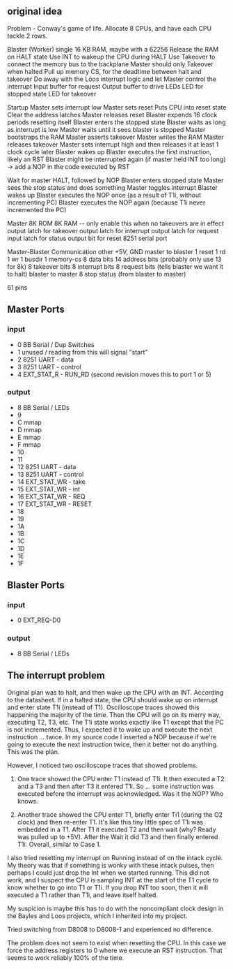 ## original idea

Problem - Conway's game of life. Allocate 8 CPUs, and have each CPU tackle 2 rows.

Blaster (Worker)
  single 16 KB RAM, maybe with a 62256
  Release the RAM on HALT state
  Use INT to wakeup the CPU during HALT
  Use Takeover to connect the memory bus to the backplane
    Master should only Takeover when halted
  Pull up memory CS, for the deadtime between halt and takeover
  Do away with the Loos interrupt logic and let Master control the interrupt
  Input buffer for request
  Output buffer to drive LEDs
  LED for stopped state
  LED for takeover

  Startup
    Master sets interrupt low
    Master sets reset
      Puts CPU into reset state
      Clear the address latches
    Master releases reset
      Blaster expends 16 clock periods resetting itself
      Blaster enters the stopped state
      Blaster waits as long as interrupt is low
    Master waits until it sees blaster is stopped
    Master bootstraps the RAM
      Master asserts takeover
      Master writes the RAM
      Master releases takeover
    Master sets interrupt high and then releases it at least 1 clock cycle later
      Blaster wakes up
      Blaster executes the first instruction, likely an RST
      Blaster might be interrupted again (if master held INT too long) -> add a NOP in the code executed by RST

  Wait for master
     HALT, followed by NOP
     Blaster enters stopped state
     Master sees the stop status and does something
     Master toggles interrupt
     Blaster wakes up
     Blaster executes the NOP once (as a result of T1i, without incrementing PC)
     Blaster executes the NOP again (because T1i never incremented the PC)

Master
  8K ROM
  8K RAM -- only enable this when no takeovers are in effect
  output latch for takeover
  output latch for interrupt
  output latch for request
  input latch for status
  output bit for reset
  8251 serial port

Master-Blaster Communication
  other
    +5V, GND
  master to blaster
    1 reset
    1 rd
    1 wr
    1 busdir
    1 memory-cs
    8 data bits
    14 address bits (probably only use 13 for 8k)
    8 takeover bits
    8 interrupt bits
    8 request bits (tells blaster we want it to halt)
  blaster to master
    8 stop status (from blaster to master)

  61 pins


## Master Ports

### input

* 0 BB Serial / Dup Switches
* 1 unused / reading from this will signal "start"
* 2 8251 UART - data
* 3 8251 UART - control
* 4 EXT_STAT_R - RUN_RD  (second revision moves this to port 1 or 5)

### output

* 8 BB Serial / LEDs
* 9
* C mmap
* D mmap
* E mmap 
* F mmap
* 10
* 11
* 12 8251 UART - data
* 13 8251 UART - control
* 14 EXT_STAT_WR - take
* 15 EXT_STAT_WR - int
* 16 EXT_STAT_WR - REQ
* 17 EXT_STAT_WR - RESET
* 18
* 19
* 1A
* 1B
* 1C
* 1D
* 1E
* 1F

## Blaster Ports

### input

* 0 EXT_REQ-D0

### output

* 8 BB Serial / LEDs

## The interrupt problem

Original plan was to halt, and then wake up the CPU with an INT. According to the
datasheet. If in a halted state, the CPU should wake up on interrupt and enter
state T1i (instead of T1). Oscilloscope traces showed this happening the majority
of the time. Then the CPU will go on its merry way, executing T2, T3, etc. The
T1i state works exactly like T1 except that the PC is not incremented. Thus, I
expected it to wake up and execute the next instruction ... twice. In my source
code I inserted a NOP because if we're going to execute the next instruction
twice, then it better not do anything. This was the plan.

However, I noticed two oscilloscope traces that showed problems.

1. One trace showed the CPU enter T1 instead of T1i. It then executed a T2 and
   a T3 and then after T3 it entered T1i. So ... some instruction was
   executed before the interrupt was acknowledged. Was it the NOP? Who knows.

2. Another trace showed the CPU enter T1, briefly enter Ti1 (during the O2
   clock) and then re-enter T1. It's like this tiny little spec of T1i was
   embedded in a T1. After T1 it executed T2 and then wait (why? Ready was
   pulled up to +5V). After the Wait it did T3 and then finally entered
   T1i. Overall, similar to Case 1.

I also tried resetting my interrupt on Running instead of on the intack
cycle. My theory was that if something is wonky with these intack pulses,
then perhaps I could just drop the Int when we started running. This did not
work, and I suspect the CPU is sampling INT at the start of the T1 cycle to
know whether to go into T1 or T1i. If you drop INT too soon, then it will
executed a T1 rather than T1i, and leave itself halted.

My suspicion is maybe this has to do with the noncompliant clock design
in the Bayles and Loos projects, which I inherited into my project.

Tried switching from D8008 to D8008-1 and experienced no difference.

The problem does not seem to exist when resetting the CPU. In this case we
force the address registers to 0 where we execute an RST instruction. That seems
to work reliably 100% of the time.

